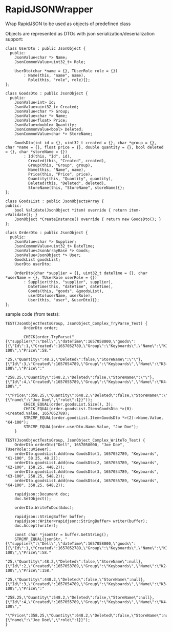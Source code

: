 # RapidJSONWrapper
Wrap RapidJSON to be used as objects of predefined class


Objects are represented as DTOs with json serialization/deserialization support:

    
    class UserDto : public JsonObject {
      public:
    	JsonValue<char *> Name;
    	JsonCommonValue<uint32_t> Role;
    
    	UserDto(char *name = {}, TUserRole role = {})
    		: Name(this, "name", name), 
    		  Role(this, "role", role){};
    };
    
    class GoodsDto : public JsonObject {
      public:
    	JsonValue<int> Id;
    	JsonValue<uint32_t> Created;
    	JsonValue<char *> Group;
    	JsonValue<char *> Name;
    	JsonValue<float> Price;
    	JsonValue<double> Quantity;
    	JsonCommonValue<bool> Deleted;
    	JsonCommonValue<char *> StoreName;
    
    	GoodsDto(int id = {}, uint32_t created = {}, char *group = {}, char *name = {}, float price = {}, double quantity = {}, bool deleted = {}, char *storeName = {})
    		: Id(this, "Id", id),					
    		  Created(this, "Created", created),	
    		  Group(this, "Group", group),			
    		  Name(this, "Name", name),				
    		  Price(this, "Price", price),			
    		  Quantity(this, "Quantity", quantity), 
    		  Deleted(this, "Deleted", deleted),	
    		  StoreName(this, "StoreName", storeName){};
    };
        
	class GoodsList : public JsonObjectsArray {
	public:
		bool Validate(JsonObject *item) override { return item->Validate(); }
		JsonObject *CreateInstance() override { return new GoodsDto(); }
	};
    
    class OrderDto : public JsonObject {
      public:
    	JsonValue<char *> Supplier;
    	JsonCommonValue<uint32_t> DateTime;
    	JsonValue<JsonArrayBase *> Goods;
    	JsonValue<JsonObject *> User;
    	GoodsList goodsList;
    	UserDto userDto;
    
    	OrderDto(char *supplier = {}, uint32_t dateTime = {}, char *userName = {}, TUserRole userRole = {})
    		: Supplier(this, "supplier", supplier), 
    		  DateTime(this, "dateTime", dateTime), 
    		  Goods(this, "goods", &goodsList),		
    		  userDto(userName, userRole),			
    		  User(this, "user", &userDto){};
    };

sample code (from tests): 
	

    TEST(JsonObjectTestsGroup, JsonObject_Complex_TryParse_Test) {
    		OrderDto order;
    
    		CHECK(order.TryParse("{\"supplier\":\"Dell\",\"dateTime\":1657058000,\"goods\":[{\"Id\":1,\"Created\":1657052789,\"Group\":\"Keyboards\",\"Name\":\"K1-100\",\"Price\":58."
    							 "25,\"Quantity\":48.2,\"Deleted\":false,\"StoreName\":\"\"},{\"Id\":3,\"Created\":1657054789,\"Group\":\"Keyboards\",\"Name\":\"K3-100\",\"Price\":"
    							 "258.25,\"Quantity\":548.2,\"Deleted\":false,\"StoreName\":\"\"},{\"Id\":4,\"Created\":1657055789,\"Group\":\"Keyboards\",\"Name\":\"K4-100\","
    							 "\"Price\":358.25,\"Quantity\":648.2,\"Deleted\":false,\"StoreName\":\"\"}],\"user\":{\"name\":\"Joe Doe\",\"role\":1}}"));
    		CHECK_EQUAL(order.goodsList.Size(), 3);
    		CHECK_EQUAL(order.goodsList.Item<GoodsDto *>(0)->Created.Value, 1657052789);
    		STRCMP_EQUAL(order.goodsList.Item<GoodsDto *>(2)->Name.Value, "K4-100");
    		STRCMP_EQUAL(order.userDto.Name.Value, "Joe Doe");
    	}
            
    TEST(JsonObjectTestsGroup, JsonObject_Complex_WriteTo_Test) {
    	OrderDto orderDto("Dell", 1657058000, "Joe Doe", TUserRole::uViewer);
    	orderDto.goodsList.Add(new GoodsDto(1, 1657052789, "Keyboards", "K1-100", 58.25, 48.2));
    	orderDto.goodsList.Add(new GoodsDto(2, 1657053789, "Keyboards", "K2-100", 158.25, 448.2));
    	orderDto.goodsList.Add(new GoodsDto(3, 1657054789, "Keyboards", "K3-100", 258.25, 548.2));
    	orderDto.goodsList.Add(new GoodsDto(4, 1657055789, "Keyboards", "K4-100", 358.25, 648.2));
    
    	rapidjson::Document doc;
    	doc.SetObject();
    
    	orderDto.WriteToDoc(&doc);
    
    	rapidjson::StringBuffer buffer;
    	rapidjson::Writer<rapidjson::StringBuffer> writer(buffer);
    	doc.Accept(writer);
    
    	const char *jsonStr = buffer.GetString();
    	STRCMP_EQUAL(jsonStr, "{\"supplier\":\"Dell\",\"dateTime\":1657058000,\"goods\":[{\"Id\":1,\"Created\":1657052789,\"Group\":\"Keyboards\",\"Name\":\"K1-100\",\"Price\":58."
    						  "25,\"Quantity\":48.2,\"Deleted\":false,\"StoreName\":null},{\"Id\":2,\"Created\":1657053789,\"Group\":\"Keyboards\",\"Name\":\"K2-100\",\"Price\":158."
    						  "25,\"Quantity\":448.2,\"Deleted\":false,\"StoreName\":null},{\"Id\":3,\"Created\":1657054789,\"Group\":\"Keyboards\",\"Name\":\"K3-100\",\"Price\":"
    						  "258.25,\"Quantity\":548.2,\"Deleted\":false,\"StoreName\":null},{\"Id\":4,\"Created\":1657055789,\"Group\":\"Keyboards\",\"Name\":\"K4-100\","
    						  "\"Price\":358.25,\"Quantity\":648.2,\"Deleted\":false,\"StoreName\":null}],\"user\":{\"name\":\"Joe Doe\",\"role\":1}}");
    }

